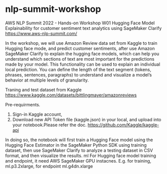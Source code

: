 # nlp-summit-workshop
AWS NLP Summit 2022 - Hands-on Workshop W01 Hugging Face Model Explainability for customer sentiment text analytics using SageMaker Clarify
https://www.aws-nlp-summit.com/

In the workshop, we will use Amazon Review data set from Kaggle to train Hugging face mode, and predict customer sentiments, after use Amazon SageMaker Clarify to explain the hugging face models, which can help you understand which sections of text are most important for the predictions made by your model. This functionality can be used to explain an individual local prediction. You can define the length of the text segment (tokens, phrases, sentences, paragraphs) to understand and visualize a model’s behavior at multiple levels of granularity.

Traning and test dataset from Kaggle https://www.kaggle.com/datasets/bittlingmayer/amazonreviews

Pre-requirments.

1. Sign-in Kaggle account,
2. Download new API Token file (kaggle.json) in your local, and upload into your notebook.Please refer the doc. https://github.com/Kaggle/kaggle-api


In doing so, the notebook will first train a Hugging Face model using the Hugging Face Estimator in the SageMaker Python SDK using training dataset, then use SageMaker Clarify to analyze a testing dataset in CSV format, and then visualize the results.
ml
For Hugging face model training and endpoint, it need AWS SageMaker GPU instacnes. E.g. for training, ml.p3.2xlarge, for endpoint ml.g4dn.xlarge
